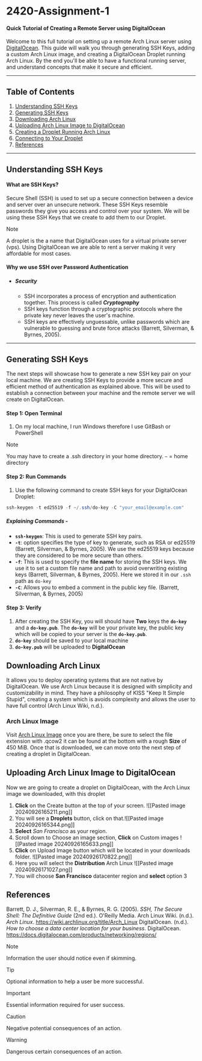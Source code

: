 # 2420-Assignment-1
#### Quick Tutorial of Creating a Remote Server using DigitalOcean

Welcome to this full tutorial on setting up a remote Arch Linux server using [DigitalOcean](https://www.digitalocean.com/). This guide will walk you through generating SSH Keys, adding a custom Arch Linux image, and creating a DigitalOcean Droplet running Arch Linux. By the end you'll be able to have a functional running server, and understand concepts that make it secure and efficient.

____________________________

## Table of Contents

1. [Understanding SSH Keys](#understanding-ssh-keys)
2. [Generating SSH Keys](#generating-ssh-keys)
3. [Downloading Arch Linux](#downloading-arch-linux)
4. [Uploading Arch Linux Image to DigitalOcean](#uploading-arch-linux-image-to-digitalocean)
5. [Creating a Droplet Running Arch Linux](#creating-a-droplet-running-arch-linux)
6. [Connecting to Your Droplet](#connecting-to-your-droplet)
7. [References](#references)


_____________

## Understanding SSH Keys
#### What are SSH Keys?

Secure Shell (SSH) is used to set up a secure connection between a device and server over an unsecure network. These SSH Keys resemble passwords they give you access and control over your system. We will be using these SSH Keys that we create to add them to our Droplet.  

> [!Note]
> A droplet is the a name that DigitalOcean uses for a virtual private server (vps). Using DigitalOcean we are able to rent a server making it very affordable for most cases.

#### Why we use SSH over Password Authentication

- ##### **Security**
	- SSH incorporates a process of encryption and authentication together. This process is called ***Cryptography***
	- SSH keys function through a cryptographic protocols where the private key never leaves the user's machine.
	- SSH keys are effectively unguessable, unlike passwords which are vulnerable to guessing and brute force attacks (Barrett, Silverman, & Byrnes, 2005).


________________________________________________________________

## Generating SSH Keys

The next steps will showcase how to generate a new SSH key pair on your local machine. We are creating SSH Keys to provide a more secure and efficient method of authentication as explained above.  This will be used to establish a connection between your machine and the remote server we will create on DigitalOcean.

#### Step 1: Open Terminal
1. On my local machine, I run Windows therefore I use GitBash or PowerShell

> [!Note]
> You may have to create a .ssh directory in your home directory. 
> `~` = home directory

#### Step 2: Run Commands

1. Use the following command to create SSH keys for your DigitalOcean Droplet:

```powershell
ssh-keygen -t ed25519 -f ~/.ssh/do-key -C "your_email@example.com"
```

##### Explaining Commands - 

- **`ssh-keygen`**: This is used to generate SSH key pairs.
-  **`-t`**: option specifies the type of key to generate, such as RSA or ed25519 (Barrett, Silverman, & Byrnes, 2005). We use the ed25519 keys because they are considered to be more secure than others.
- **`-f`**: This is used to specify the **file name** for storing the SSH keys. We use it to set a custom file name and path to avoid overwriting existing keys (Barrett, Silverman, & Byrnes, 2005). Here we stored it in our `.ssh` path as `do-key`
- **`-C`**: Allows you to embed a comment in the public key file. (Barrett, Silverman, & Byrnes, 2005)

#### Step 3: Verify

1. After creating the SSH Key, you will should have **Two** keys the **`do-key`** and a **`do-key.pub`**. The **`do-key`** will be your private key, the public key which will be copied to your server is the      **`do-key.pub`**. 
2. **`do-key`** should be saved to your local machine
3. **`do-key.pub`** will be uploaded to **DigitalOcean** 

## Downloading Arch Linux

It allows you to deploy operating systems that are not native by DigitalOcean. We use Arch Linux because it is designed with simplicity and customizability in mind. They have a philosophy of KISS "Keep It Simple Stupid", creating a system which is avoids complexity and allows the user to have full control (Arch Linux Wiki, n.d.).

### Arch Linux Image

Visit [Arch Linux Image](https://gitlab.archlinux.org/archlinux/arch-boxes/-/packages/1545) once you are there, be sure to select the file extension with .qcow2 it can be found at the bottom with a rough **Size** of 450 MiB. Once that is downloaded, we can move onto the next step of creating a droplet in DigitalOcean.


## Uploading Arch Linux Image to DigitalOcean
Now we are going to create a droplet on DigitalOcean, with the Arch Linux image we downloaded, with this droplet

1. **Click** on the Create button at the top of your screen.  ![[Pasted image 20240926165211.png]]
2. You will see a **Droplets** button, click on that.![[Pasted image 20240926165344.png]]
3. **Select** *San Francisco* as your region.
4. Scroll down to Choose an image section, **Click** on Custom images ![[Pasted image 20240926165633.png]]
5. **Click** on Upload Image button which will be located in your downloads folder. ![[Pasted image 20240926170822.png]]
6. Here you will select the **Distribution** Arch Linux ![[Pasted image 20240926171027.png]]
7. You will choose **San Francisco** datacenter region and **select** option 3
## References

Barrett, D. J., Silverman, R. E., & Byrnes, R. G. (2005). _SSH, The Secure Shell: The Definitive Guide_ (2nd ed.). O'Reilly Media.
Arch Linux Wiki. (n.d.). _Arch Linux_. https://wiki.archlinux.org/title/Arch_Linux
DigitalOcean. (n.d.). _How to choose a data center location for your business_. DigitalOcean. https://docs.digitalocean.com/products/networking/regions/


> [!NOTE]
> Information the user should notice even if skimming.

> [!TIP]
> Optional information to help a user be more successful.

> [!IMPORTANT]
> Essential information required for user success.

> [!CAUTION]
> Negative potential consequences of an action.

> [!WARNING]
> Dangerous certain consequences of an action.